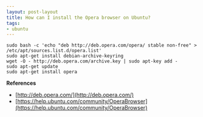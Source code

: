 ```yaml
---
layout: post-layout
title: How can I install the Opera browser on Ubuntu?
tags:
- ubuntu
---
```


    sudo bash -c 'echo "deb http://deb.opera.com/opera/ stable non-free" > /etc/apt/sources.list.d/opera.list'
    sudo apt-get install debian-archive-keyring
    wget -O - http://deb.opera.com/archive.key | sudo apt-key add -
    sudo apt-get update
    sudo apt-get install opera

**References**  

- [http://deb.opera.com/](http://deb.opera.com/)
- [https://help.ubuntu.com/community/OperaBrowser](https://help.ubuntu.com/community/OperaBrowser)

